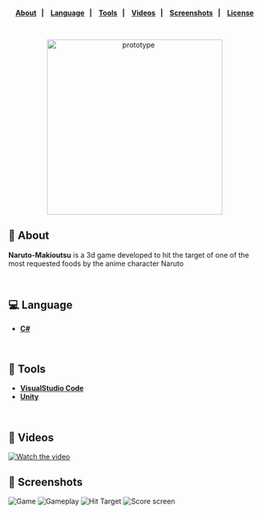 <strong>
<br>
<p align="center">
  <a href="#bookmark-about">About</a>&nbsp;&nbsp;&nbsp;|&nbsp;&nbsp;&nbsp;
  <a href="#computer-technologies">Language</a>&nbsp;&nbsp;&nbsp;|&nbsp;&nbsp;&nbsp;
  <a href="#wrench-tools">Tools</a>&nbsp;&nbsp;&nbsp;|&nbsp;&nbsp;&nbsp;
  <a href="#camera_flash-videos">Videos</a>&nbsp;&nbsp;&nbsp;|&nbsp;&nbsp;&nbsp;
  <a href="#camera_flash-screenshots">Screenshots</a>&nbsp;&nbsp;&nbsp;|&nbsp;&nbsp;&nbsp;
  <a href="#memo-license">License</a>
</p>
</strong>
<br>

<p align="center">
    <img alt="prototype" src="https://user-images.githubusercontent.com/60415859/116729669-57286b80-a9df-11eb-8630-5c33bd99d1c2.png" height="350px" />
</p>

## :bookmark: About

**Naruto-Makioutsu** is a 3d game developed to hit the target of one of the most requested foods by the anime character Naruto

<br>

## :computer: Language

-  **[C#](https://expressjs.com/)**

<br>

## :wrench: Tools

- **[VisualStudio Code](https://code.visualstudio.com/)**
- **[Unity](https://unity.com/)**

<br>

## :camera_flash: Videos


[![Watch the video](https://user-images.githubusercontent.com/60415859/116728749-314e9700-a9de-11eb-8e32-8d50f7f70e8c.png)](https://user-images.githubusercontent.com/60415859/116728749-314e9700-a9de-11eb-8e32-8d50f7f70e8c.png)


## :camera_flash: Screenshots

![Game](https://user-images.githubusercontent.com/60415859/116728749-314e9700-a9de-11eb-8e32-8d50f7f70e8c.png)
![Gameplay](https://user-images.githubusercontent.com/60415859/116728745-314e9700-a9de-11eb-8c47-a7632a6433da.png)
![Hit Target](https://user-images.githubusercontent.com/60415859/116728746-314e9700-a9de-11eb-8630-6cc063f6be60.png)
![Score screen](https://user-images.githubusercontent.com/60415859/116728744-301d6a00-a9de-11eb-8ad0-beb91bdac9f4.png)

<br>
